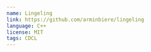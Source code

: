 ```yaml
---
name: Lingeling
link: https://github.com/arminbiere/lingeling
language: C++
license: MIT
tags: CDCL
---
```

